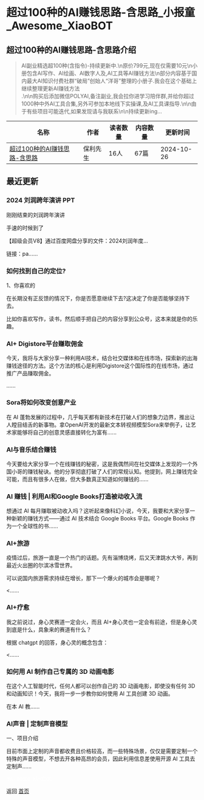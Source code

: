 # 超过100种的AI赚钱思路-含思路_小报童_Awesome_XiaoBOT

## 超过100种的AI赚钱思路-含思路介绍
> AI副业精选超100种(含指令)-持续更新中.\n原价799元,现在仅需要10元\n小册包含AI写作、AI绘画、AI数字人及,AI工具等AI赚钱方法\n部分内容基于国内最大AI知识付费社群“破局”创始人“洋哥”整理的小册子.我会在这个基础上继续整理更新AI赚钱方法  
.\n\n购买后添加微信POLYAI,备注副业,我会拉你进学习陪伴群,并给你超过1000种中外AI工具合集,另外可参加本地线下实操课,及AI工具课指导.\n\n由于有些项目可能迭代,如果发现请与我联系\n\n持续更新ing...  
  


|名称|作者|读者数量|内容数量|更新时间|
|---|---|---|---|---|
|[超过100种的AI赚钱思路-含思路](https://xiaobot.net/p/cdpoly?refer=0b133df9-27dc-423b-8101-639049001c13)|保利先生|16人|67篇|2024-10-26|

## 最近更新
### 2024 刘润跨年演讲 PPT

刚刚结束的刘润跨年演讲

手速的时候到了

【超级会员V8】通过百度网盘分享的文件：2024刘润年度...

链接：pa......

### 如何找到自己的定位?

1、你喜欢的

在长期没有正反馈的情况下，你是否愿意继续下去?这决定了你是否能够坚持下去。

比如你喜欢写作，读书，然后顺手把自己的内容分享到公众号，这本来就是你的乐趣。

### AI+ Digistore平台赚取佣金

今天，我将与大家分享一种利用AI技术，结合社交媒体和在线市场，探索新的出海赚钱途径的方法。这个方法的核心是利用Digistore这个国际性的在线市场，通过推广产品赚取佣金。

......

### Sora将如何改变创意产业

在 AI
蓬勃发展的过程中，几乎每天都有新技术在打破人们的想象力边界，推出让人瞠目结舌的新事物。拿OpenAI开发的最新文本转视频模型Sora来举例子，让艺术家能够将自己的创意灵感直接转化为富有......

### AI与音乐结合赚钱

今天要给大家分享一个在线赚钱的秘密，这是我偶然间在社交媒体上发现的一个外国小哥的赚钱秘诀。他的分享彻底打破了人们的常规认知。他提到，网上赚钱完全可能，而且有很多人在做，但大多数真正知道如何赚钱的......

### AI 赚钱 | 利用AI和Google Books打造被动收入流

想通过 AI 每月赚取被动收入吗？这听起来像科幻小说，今天，我要和大家分享一种新颖的赚钱方式——通过 AI 技术结合 Google Books
平台。Google Books 作为一个全球性的书......

### AI+旅游

疫情过后，旅游一直是一个热门的话题。先有淄博烧烤，后又天津跳水大爷，再到最近火出圈的尔滨冰雪世界。

可以说国内旅游需求持续在增长，那下一个爆火的城市会是哪呢？

<......

### AI+疗愈

我之前说过，身心灵赛道一定会火，而且 AI+身心灵也一定会有前途，但是身心灵到底是什么，具象来的赛道有什么？

根据 chatgpt 的回答，身心灵的概念包含：

<......

### 如何用 AI 制作自己专属的 3D 动画电影

在这个人工智能时代，任何人都可以创作自己的 3D 动画电影，即使没有任何 3D 和动画知识！今天，我将一步一步教你如何使用 AI 工具创建 3D 动画。

在本 AI 教......

### AI声音 | 定制声音模型

一、项目介绍

目前市面上定制的声音都收费且价格较高，而一些特殊场景，仅仅是需要定制一个特殊的声音模型，不想去开各种高昂的会员，因此利用信息差使用开源 AI
工具去定制声......


<a href="https://github.com/Reno9527/awesome-xiaobot" style="color: white; text-decoration: none;">awesome-xiaobot</a>

返回 [首页](../README.md)
